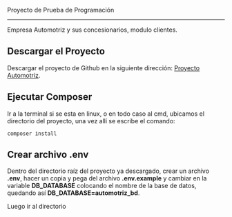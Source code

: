 Proyecto de Prueba de Programación
*********************************

Empresa Automotriz y sus concesionarios, modulo clientes.

## Descargar el Proyecto

Descargar el proyecto de Github en la siguiente dirección: [Proyecto Automotriz](https://github.com/jhonazsh17/automotriz).

## Ejecutar Composer

Ir a la terminal si se esta en linux, o en todo caso al cmd, ubicamos el directorio del proyecto, una vez allí se escribe el comando:

`composer install`

## Crear archivo .env

Dentro del directorio raíz del proyecto ya descargado, crear un archivo **.env**, hacer un copia y pega del archivo **.env.example**
y cambiar en la variable **DB_DATABASE** colocando el nombre de la base de datos, quedando así **DB_DATABASE=automotriz_bd**.

Luego ir al directorio
